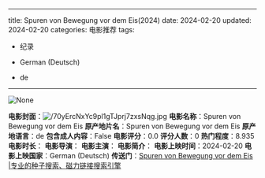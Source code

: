 
---
title: Spuren von Bewegung vor dem Eis(2024)
date: 2024-02-20
updated: 2024-02-20
categories: 电影推荐
tags:

- 纪录

- German (Deutsch)
- de
---

<img src="https://image.tmdb.org/t/p/originalNone" alt="None" title="None">

**电影封面**：<img src="https://image.tmdb.org/t/p/w200/70yErcNxYc9pl1gTJprj7zxsNqg.jpg" alt="/70yErcNxYc9pl1gTJprj7zxsNqg.jpg" title="/70yErcNxYc9pl1gTJprj7zxsNqg.jpg">
**电影名称**：Spuren von Bewegung vor dem Eis
**原产地片名**：Spuren von Bewegung vor dem Eis
**原产地语言**：de
**包含成人内容**：False
**电影评分**：0.0
**评分人数**：0
**热门程度**：8.935
**电影时长**：
**电影导演**：
**电影主演**：
**电影简介**：
**电影上映时间**：2024-02-20
**电影上映国家**：German (Deutsch)
**传送门**：[Spuren von Bewegung vor dem Eis |专业的种子搜索、磁力链接搜索引擎](https://movie.amd794.com:2083/?search=Spuren%20von%20Bewegung%20vor%20dem%20Eis&ordering=&mode=match_phrase&page_size=10&page=1)

